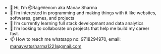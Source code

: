 - 👋 Hi, I’m @RageVenom aka Manav Sharma
- 👀 I’m interested in programming and making things with it like websites, softwares, games, and projects
- 🌱 I’m currently learning full stack developmant and data analytics
- 💞️ I’m looking to collaborate on projects that help me build my career fast.
- 📫 How to reach me whatsapp no: 9718294970, email: manavvatssharma1221@gmail.com
